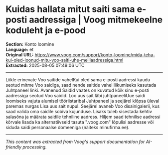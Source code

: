 # Kuidas hallata mitut saiti sama e-posti aadressiga | Voog mitmekeelne koduleht ja e-pood

**Section:** Konto loomine  
**Language:** et  
**Original URL:** https://www.voog.com/support/konto-loomine/mida-teha-kui-oled-loonud-mitu-voo-saiti-uhe-meiliaadressiga.html  
**Extracted:** 2025-08-05 07:49:06 UTC

---

Liikle erinevate Voo saitide vahelKui oled sama e-posti aadressi kaudu seotud mitme Voo saidiga, saad nende saitide vahel liikumiseks kasutada Juhtpaneel linki. Avanenud Saidid vaates on kuvatud kõik sinu e-posti aadressiga seotud Voo saidid.
Loo uus sait läbi juhtpaneeliUue saidi loomiseks vajuta alumisel tööriistaribal Juhtpaneel ja seejärel klõpsa üleval paremas nurgas Lisa uus sait nupul.
Seejärel avaneb Voo disainigalerii, kus saad valida oma saidile sobiva kujunduse. Lisaks tuleb sisestada kehtiv salasõna ja määrata saidile tehniline aadress. Hiljem saad tehnilise aadressi kõrvale lisada ka alternatiivseid tasuta ".voog.com" lõpulisi aadresse või siduda saidi personaalse domeeniga (näiteks minufirma.ee).

---

*This content was extracted from Voog's support documentation for AI-friendly processing.*
